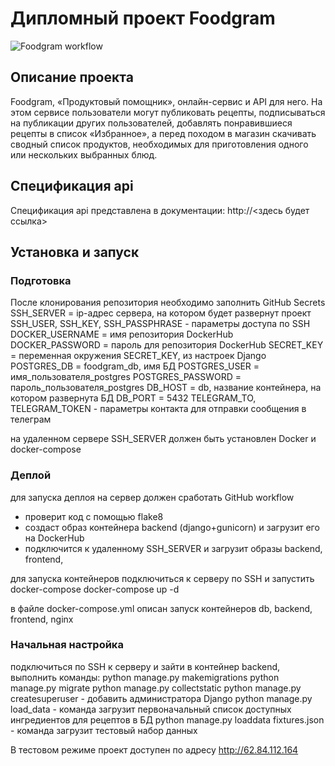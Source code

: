 # Дипломный проект Foodgram

![Foodgram workflow](https://github.com/yasuzuko/yamdb_finfoodgram-project-react/actions/workflows/main.yml/badge.svg)


## Описание проекта

Foodgram, «Продуктовый помощник», онлайн-сервис и API для него. На этом сервисе пользователи могут публиковать рецепты, подписываться на публикации других пользователей, добавлять понравившиеся рецепты в список «Избранное», а перед походом в магазин скачивать сводный список продуктов, необходимых для приготовления одного или нескольких выбранных блюд.

## Спецификация api

Спецификация api представлена в документации: http://<здесь будет ссылка>

## Установка и запуск
### Подготовка
После клонирования репозитория необходимо заполнить GitHub Secrets
SSH_SERVER = ip-адрес сервера, на котором будет развернут проект
SSH_USER, SSH_KEY, SSH_PASSPHRASE - параметры доступа по SSH 
DOCKER_USERNAME = имя репозитория DockerHub
DOCKER_PASSWORD = пароль для репозитория DockerHub
SECRET_KEY = переменная окружения SECRET_KEY, из настроек Django
POSTGRES_DB = foodgram_db, имя БД
POSTGRES_USER = имя_пользователя_postgres
POSTGRES_PASSWORD = пароль_пользователя_postgres
DB_HOST = db, название контейнера, на котором развернута БД
DB_PORT = 5432
TELEGRAM_TO, TELEGRAM_TOKEN - параметры контакта для отправки сообщения в телеграм

на удаленном сервере SSH_SERVER должен быть установлен Docker и docker-compose

### Деплой
для запуска деплоя на сервер должен сработать GitHub workflow
- проверит код с помощью flake8
- создаст образ контейнера backend (django+gunicorn) и загрузит его на DockerHub
- подключится к удаленному SSH_SERVER и загрузит образы backend, frontend,

для запуска контейнеров подключиться к серверу по SSH и запустить docker-compose
docker-compose up -d

в файле docker-compose.yml описан запуск контейнеров db, backend, frontend, nginx

### Начальная настройка
подключиться по SSH к серверу и зайти в контейнер backend, выполнить команды:
python manage.py makemigrations
python manage.py migrate
python manage.py collectstatic
python manage.py createsuperuser - добавить администратора Django
python manage.py load_data - команда загрузит первоначальный список доступных ингредиентов для рецептов в БД
python manage.py loaddata fixtures.json - команда загрузит тестовый набор данных

В тестовом режиме проект доступен по адресу http://62.84.112.164